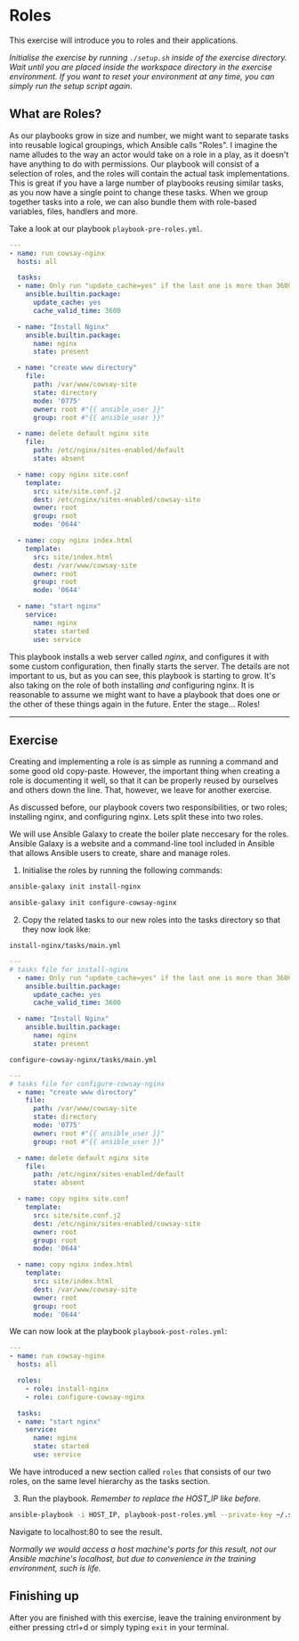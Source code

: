 # Roles

This exercise will introduce you to roles and their applications.

*Initialise the exercise by running `./setup.sh` inside of the exercise directory. Wait until you are placed inside the workspace directory in the exercise environment. If you want to reset your environment at any time, you can simply run the setup script again.*

## What are Roles?

As our playbooks grow in size and number, we might want to separate tasks into reusable logical groupings, which Ansible calls "Roles". I imagine the name alludes to the way an actor would take on a role in a play, as it doesn't have anything to do with permissions. Our playbook will consist of a selection of roles, and the roles will contain the actual task implementations. This is great if you have a large number of playbooks reusing similar tasks, as you now have a single point to change these tasks. When we group together tasks into a role, we can also bundle them with role-based variables, files, handlers and more.

Take a look at our playbook `playbook-pre-roles.yml`.

```yaml
---
- name: run cowsay-nginx
  hosts: all

  tasks:
  - name: Only run "update_cache=yes" if the last one is more than 3600 seconds ago
    ansible.builtin.package:
      update_cache: yes
      cache_valid_time: 3600

  - name: "Install Nginx"
    ansible.builtin.package:
      name: nginx
      state: present

  - name: "create www directory"
    file:
      path: /var/www/cowsay-site
      state: directory
      mode: '0775'
      owner: root #"{{ ansible_user }}"
      group: root #"{{ ansible_user }}"

  - name: delete default nginx site
    file:
      path: /etc/nginx/sites-enabled/default
      state: absent

  - name: copy nginx site.conf
    template:
      src: site/site.conf.j2
      dest: /etc/nginx/sites-enabled/cowsay-site
      owner: root
      group: root
      mode: '0644'

  - name: copy nginx index.html
    template:
      src: site/index.html
      dest: /var/www/cowsay-site
      owner: root
      group: root
      mode: '0644'

  - name: "start nginx"
    service:
      name: nginx
      state: started
      use: service
```

This playbook installs a web server called *nginx*, and configures it with some custom configuration, then finally starts the server. The details are not important to us, but as you can see, this playbook is starting to grow. It's also taking on the role of both installing *and* configuring nginx. It is reasonable to assume we might want to have a playbook that does one or the other of these things again in the future. Enter the stage... Roles!

---

## Exercise

Creating and implementing a role is as simple as running a command and some good old copy-paste. However, the important thing when creating a role is documenting it well, so that it can be properly reused by ourselves and others down the line. That, however, we leave for another exercise.

As discussed before, our playbook covers two responsibilities, or two roles; installing nginx, and configuring nginx. Lets split these into two roles.

We will use Ansible Galaxy to create the boiler plate neccesary for the roles. Ansible Galaxy is a website and a command-line tool included in Ansible that allows Ansible users to create, share and manage roles.

1. Initialise the roles by running the following commands:

```bash
ansible-galaxy init install-nginx
```

```bash
ansible-galaxy init configure-cowsay-nginx
```

2. Copy the related tasks to our new roles into the tasks directory so that they now look like:

`install-nginx/tasks/main.yml`

```yaml
---
# tasks file for install-nginx
  - name: Only run "update_cache=yes" if the last one is more than 3600 seconds ago
    ansible.builtin.package:
      update_cache: yes
      cache_valid_time: 3600

  - name: "Install Nginx"
    ansible.builtin.package:
      name: nginx
      state: present
```

`configure-cowsay-nginx/tasks/main.yml`

```yaml
---
# tasks file for configure-cowsay-nginx
  - name: "create www directory"
    file:
      path: /var/www/cowsay-site
      state: directory
      mode: '0775'
      owner: root #"{{ ansible_user }}"
      group: root #"{{ ansible_user }}"

  - name: delete default nginx site
    file:
      path: /etc/nginx/sites-enabled/default
      state: absent

  - name: copy nginx site.conf
    template:
      src: site/site.conf.j2
      dest: /etc/nginx/sites-enabled/cowsay-site
      owner: root
      group: root
      mode: '0644'

  - name: copy nginx index.html
    template:
      src: site/index.html
      dest: /var/www/cowsay-site
      owner: root
      group: root
      mode: '0644'
```

We can now look at the playbook `playbook-post-roles.yml`:

```yaml
---
- name: run cowsay-nginx
  hosts: all

  roles:
    - role: install-nginx
    - role: configure-cowsay-nginx

  tasks:
  - name: "start nginx"
    service:
      name: nginx
      state: started
      use: service
```

We have introduced a new section called `roles` that consists of our two roles, on the same level hierarchy as the tasks section.

3. Run the playbook. *Remember to replace the HOST_IP like before.*

```bash
ansible-playbook -i HOST_IP, playbook-post-roles.yml --private-key ~/.ssh/id_rsa -u root
```

Navigate to localhost:80 to see the result.

*Normally we would access a host machine's ports for this result, not our Ansible machine's localhost, but due to convenience in the training environment, such is life.*

## Finishing up

After you are finished with this exercise, leave the training environment by either pressing ctrl+d or simply typing `exit` in your terminal.
